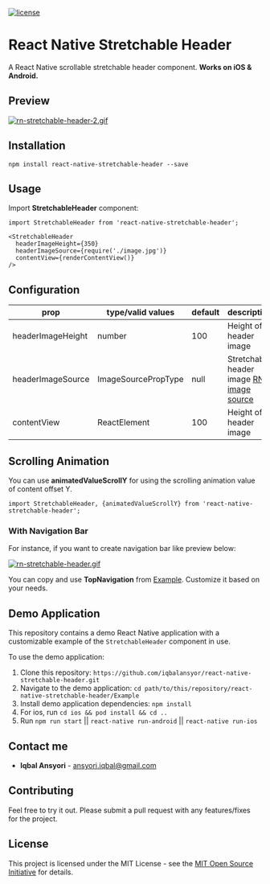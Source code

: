 [![license](https://img.shields.io/github/license/mashape/apistatus.svg)]()

# React Native Stretchable Header

A React Native scrollable stretchable header component. **Works on iOS & Android.**

## Preview
[![rn-stretchable-header-2.gif](https://s7.gifyu.com/images/rn-stretchable-header-2.gif)](https://gifyu.com/image/c2dr)

## Installation
`npm install react-native-stretchable-header --save`

## Usage
Import **StretchableHeader** component:

```
import StretchableHeader from 'react-native-stretchable-header';
```

```
<StretchableHeader
  headerImageHeight={350}
  headerImageSource={require('./image.jpg')}
  contentView={renderContentView()}
/>
```

## Configuration

| prop | type/valid values | default | description |
| - | - | - | - |
| headerImageHeight | number | 100 | Height of header image |
| headerImageSource | ImageSourcePropType | null | Stretchable header image [RN image source](https://facebook.github.io/react-native/docs/images.html) |
| contentView | ReactElement | 100 | Height of header image |


## Scrolling Animation

You can use **animatedValueScrollY** for using the scrolling animation value of content offset Y.

```
import StretchableHeader, {animatedValueScrollY} from 'react-native-stretchable-header';
```

### With Navigation Bar

For instance, if you want to create navigation bar like preview below:

[![rn-stretchable-header.gif](https://s7.gifyu.com/images/rn-stretchable-header.gif)](https://gifyu.com/image/c2dn)

You can copy and use  **TopNavigation** from [Example](https://github.com/iqbalansyor/react-native-stretchable-header/tree/master/Example/src). Customize it based on your needs.

## Demo Application
This repository contains a demo React Native application with a customizable example of the `StretchableHeader` component in use.

To use the demo application:

1) Clone this repository: `https://github.com/iqbalansyor/react-native-stretchable-header.git`
2) Navigate to the demo application: `cd path/to/this/repository/react-native-stretchable-header/Example`
3) Install demo application dependencies: `npm install`
4) For ios, run `cd ios && pod install && cd ..`
5) Run `npm run start` || `react-native run-android` || `react-native run-ios`

## Contact me
* **Iqbal Ansyori** - [ansyori.iqbal@gmail.com](mailto:ansyori.iqbal@gmail.com)

## Contributing
Feel free to try it out. Please submit a pull request with any features/fixes for the project.

## License
This project is licensed under the MIT License - see the [MIT Open Source Initiative](https://opensource.org/licenses/MIT) for details.
